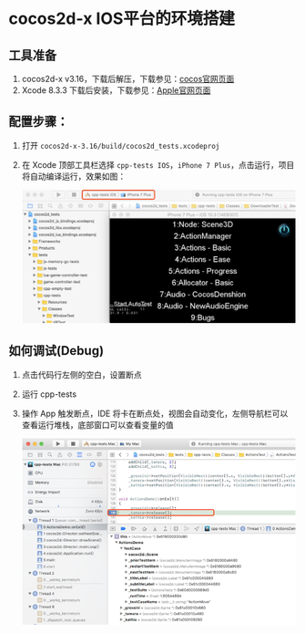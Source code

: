 # cocos2d-x IOS平台的环境搭建

## 工具准备

1. cocos2d-x v3.16，下载后解压，下载参见：[cocos官网页面](http://www.cocos.com/download)
1. Xcode 8.3.3 下载后安装，下载参见：[Apple官网页面](https://developer.apple.com/download/more/)

## 配置步骤：

1. 打开 `cocos2d-x-3.16/build/cocos2d_tests.xcodeproj` 
1. 在 Xcode 顶部工具栏选择 `cpp-tests IOS`，`iPhone 7 Plus`，点击运行，项目将自动编译运行，效果如图：

    <a href="IOS-img/ios-install-run.png" target="_blank"><img src="IOS-img/ios-install-run.png" alt="macOS-setup-img"></a>


## 如何调试(Debug)

1. 点击代码行左侧的空白，设置断点
1. 运行 cpp-tests
3. 操作 App 触发断点，IDE 将卡在断点处，视图会自动变化，左侧导航栏可以查看运行堆栈，底部窗口可以查看变量的值

    <a href="IOS-img/macOS-debug.png" target="_blank"><img src="IOS-img/macOS-debug.png" alt="macOS-debug-img"></a>

